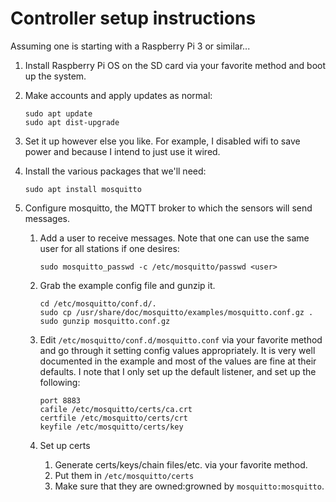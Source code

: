 # Controller setup instructions

Assuming one is starting with a Raspberry Pi 3 or similar...

1. Install Raspberry Pi OS on the SD card via your favorite method and boot up
   the system.

2. Make accounts and apply updates as normal:

       sudo apt update
       sudo apt dist-upgrade

3. Set it up however else you like. For example, I disabled wifi to save power
   and because I intend to just use it wired.

4. Install the various packages that we'll need:

       sudo apt install mosquitto

5. Configure mosquitto, the MQTT broker to which the sensors will send messages.

    1. Add a user to receive messages. Note that one can use the same user for
       all stations if one desires:

           sudo mosquitto_passwd -c /etc/mosquitto/passwd <user>

    2. Grab the example config file and gunzip it.

           cd /etc/mosquitto/conf.d/.
           sudo cp /usr/share/doc/mosquitto/examples/mosquitto.conf.gz .
           sudo gunzip mosquitto.conf.gz

    3. Edit `/etc/mosquitto/conf.d/mosquitto.conf` via your favorite method and
       go through it setting config values appropriately. It is very well
       documented in the example and most of the values are fine at their
       defaults. I note that I only set up the default listener, and set up the following:

           port 8883
           cafile /etc/mosquitto/certs/ca.crt
           certfile /etc/mosquitto/certs/crt              
           keyfile /etc/mosquitto/certs/key 

    4. Set up certs

       1. Generate certs/keys/chain files/etc. via your favorite method.
       2. Put them in `/etc/mosquitto/certs`
       3. Make sure that they are owned:growned by `mosquitto:mosquitto`.